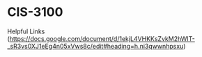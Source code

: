 # CIS-3100
Helpful Links
(https://docs.google.com/document/d/1ekjL4VHKKsZvkM2hWIT-_sR3vs0XJ1eEg4n05xVws8c/edit#heading=h.ni3qwwnhpsxu)
